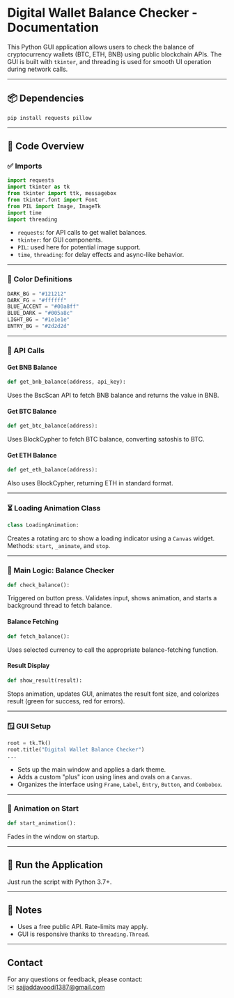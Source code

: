
# Digital Wallet Balance Checker - Documentation

This Python GUI application allows users to check the balance of cryptocurrency wallets (BTC, ETH, BNB) using public blockchain APIs. The GUI is built with `tkinter`, and threading is used for smooth UI operation during network calls.

---

## 📦 Dependencies

```bash
pip install requests pillow
```

---

## 📁 Code Overview

### ✅ Imports

```python
import requests
import tkinter as tk
from tkinter import ttk, messagebox
from tkinter.font import Font
from PIL import Image, ImageTk
import time
import threading
```
- `requests`: for API calls to get wallet balances.
- `tkinter`: for GUI components.
- `PIL`: used here for potential image support.
- `time`, `threading`: for delay effects and async-like behavior.

---

### 🎨 Color Definitions

```python
DARK_BG = "#121212"
DARK_FG = "#ffffff"
BLUE_ACCENT = "#00a8ff"
BLUE_DARK = "#005a8c"
LIGHT_BG = "#1e1e1e"
ENTRY_BG = "#2d2d2d"
```

---

### 🔗 API Calls

#### Get BNB Balance

```python
def get_bnb_balance(address, api_key):
```
Uses the BscScan API to fetch BNB balance and returns the value in BNB.

#### Get BTC Balance

```python
def get_btc_balance(address):
```
Uses BlockCypher to fetch BTC balance, converting satoshis to BTC.

#### Get ETH Balance

```python
def get_eth_balance(address):
```
Also uses BlockCypher, returning ETH in standard format.

---

### ⏳ Loading Animation Class

```python
class LoadingAnimation:
```
Creates a rotating arc to show a loading indicator using a `Canvas` widget. Methods: `start`, `_animate`, and `stop`.

---

### 🧮 Main Logic: Balance Checker

```python
def check_balance():
```
Triggered on button press. Validates input, shows animation, and starts a background thread to fetch balance.

#### Balance Fetching

```python
def fetch_balance():
```
Uses selected currency to call the appropriate balance-fetching function.

#### Result Display

```python
def show_result(result):
```
Stops animation, updates GUI, animates the result font size, and colorizes result (green for success, red for errors).

---

### 🪟 GUI Setup

```python
root = tk.Tk()
root.title("Digital Wallet Balance Checker")
...
```
- Sets up the main window and applies a dark theme.
- Adds a custom "plus" icon using lines and ovals on a `Canvas`.
- Organizes the interface using `Frame`, `Label`, `Entry`, `Button`, and `Combobox`.

---

### 💫 Animation on Start

```python
def start_animation():
```
Fades in the window on startup.

---

## 🚀 Run the Application

Just run the script with Python 3.7+.

---

## 🧠 Notes

- Uses a free public API. Rate-limits may apply.
- GUI is responsive thanks to `threading.Thread`.

---


## Contact

For any questions or feedback, please contact:  
✉️ sajjaddavoodi1387@gmail.com
